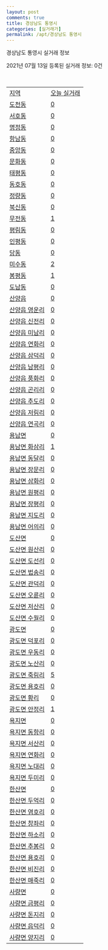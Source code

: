 ```yaml
---
layout: post
comments: true
title: 경상남도 통영시
categories: [실거래가]
permalink: /apt/경상남도 통영시
---
```


경상남도 통영시 실거래 정보

2021년 07월 13일 등록된 실거래 정보: 0건

<script type="text/javascript">
  google.charts.load('current', {'packages':['corechart']});
  google.charts.setOnLoadCallback(drawChart);

  function drawChart() {
    var data = google.visualization.arrayToDataTable([['거래일', '매매', '전월세', '전매'], ['20-07', 67, 28, 0], ['20-08', 113, 63, 0], ['20-09', 119, 43, 0], ['20-10', 141, 53, 0], ['20-11', 203, 50, 0], ['20-12', 178, 55, 0], ['21-01', 197, 49, 0], ['21-02', 165, 39, 0], ['21-03', 199, 46, 0], ['21-04', 174, 39, 2], ['21-05', 161, 32, 11], ['21-06', 110, 31, 3], ['21-07', 15, 4, 0]]);

    var options = {
      title: '최근 1년간 유형별 거래량 추이',
      legend: { position: 'bottom' }
    };

    var chart = new google.visualization.LineChart(document.getElementById('columnchart_material'));
    chart.draw(data, (options));
  }
</script>

<div id="columnchart_material" style="width: 95%; margin-left: -35px"></div>
<br>
<table class="sortable">
  <tr>
    <td><a href="#">지역</a></td>
    <td><a href="#">오늘 실거래</a></td>
  </tr>

  
  <tr class="item">
    <td><a href="경상남도 통영시 도천동">도천동</a></td>
    <td><a href="경상남도 통영시 도천동">0</a></td>
  </tr>
    

  <tr class="item">
    <td><a href="경상남도 통영시 서호동">서호동</a></td>
    <td><a href="경상남도 통영시 서호동">0</a></td>
  </tr>
    

  <tr class="item">
    <td><a href="경상남도 통영시 명정동">명정동</a></td>
    <td><a href="경상남도 통영시 명정동">0</a></td>
  </tr>
    

  <tr class="item">
    <td><a href="경상남도 통영시 항남동">항남동</a></td>
    <td><a href="경상남도 통영시 항남동">0</a></td>
  </tr>
    

  <tr class="item">
    <td><a href="경상남도 통영시 중앙동">중앙동</a></td>
    <td><a href="경상남도 통영시 중앙동">0</a></td>
  </tr>
    

  <tr class="item">
    <td><a href="경상남도 통영시 문화동">문화동</a></td>
    <td><a href="경상남도 통영시 문화동">0</a></td>
  </tr>
    

  <tr class="item">
    <td><a href="경상남도 통영시 태평동">태평동</a></td>
    <td><a href="경상남도 통영시 태평동">0</a></td>
  </tr>
    

  <tr class="item">
    <td><a href="경상남도 통영시 동호동">동호동</a></td>
    <td><a href="경상남도 통영시 동호동">0</a></td>
  </tr>
    

  <tr class="item">
    <td><a href="경상남도 통영시 정량동">정량동</a></td>
    <td><a href="경상남도 통영시 정량동">0</a></td>
  </tr>
    

  <tr class="item">
    <td><a href="경상남도 통영시 북신동">북신동</a></td>
    <td><a href="경상남도 통영시 북신동">0</a></td>
  </tr>
    

  <tr class="item">
    <td><a href="경상남도 통영시 무전동">무전동</a></td>
    <td><a href="경상남도 통영시 무전동">1</a></td>
  </tr>
    

  <tr class="item">
    <td><a href="경상남도 통영시 평림동">평림동</a></td>
    <td><a href="경상남도 통영시 평림동">0</a></td>
  </tr>
    

  <tr class="item">
    <td><a href="경상남도 통영시 인평동">인평동</a></td>
    <td><a href="경상남도 통영시 인평동">0</a></td>
  </tr>
    

  <tr class="item">
    <td><a href="경상남도 통영시 당동">당동</a></td>
    <td><a href="경상남도 통영시 당동">0</a></td>
  </tr>
    

  <tr class="item">
    <td><a href="경상남도 통영시 미수동">미수동</a></td>
    <td><a href="경상남도 통영시 미수동">2</a></td>
  </tr>
    

  <tr class="item">
    <td><a href="경상남도 통영시 봉평동">봉평동</a></td>
    <td><a href="경상남도 통영시 봉평동">1</a></td>
  </tr>
    

  <tr class="item">
    <td><a href="경상남도 통영시 도남동">도남동</a></td>
    <td><a href="경상남도 통영시 도남동">0</a></td>
  </tr>
    

  <tr class="item">
    <td><a href="경상남도 통영시 산양읍">산양읍</a></td>
    <td><a href="경상남도 통영시 산양읍">0</a></td>
  </tr>
    

  <tr class="item">
    <td><a href="경상남도 통영시 산양읍 영운리">산양읍 영운리</a></td>
    <td><a href="경상남도 통영시 산양읍 영운리">0</a></td>
  </tr>
    

  <tr class="item">
    <td><a href="경상남도 통영시 산양읍 신전리">산양읍 신전리</a></td>
    <td><a href="경상남도 통영시 산양읍 신전리">0</a></td>
  </tr>
    

  <tr class="item">
    <td><a href="경상남도 통영시 산양읍 미남리">산양읍 미남리</a></td>
    <td><a href="경상남도 통영시 산양읍 미남리">0</a></td>
  </tr>
    

  <tr class="item">
    <td><a href="경상남도 통영시 산양읍 연화리">산양읍 연화리</a></td>
    <td><a href="경상남도 통영시 산양읍 연화리">0</a></td>
  </tr>
    

  <tr class="item">
    <td><a href="경상남도 통영시 산양읍 삼덕리">산양읍 삼덕리</a></td>
    <td><a href="경상남도 통영시 산양읍 삼덕리">0</a></td>
  </tr>
    

  <tr class="item">
    <td><a href="경상남도 통영시 산양읍 남평리">산양읍 남평리</a></td>
    <td><a href="경상남도 통영시 산양읍 남평리">0</a></td>
  </tr>
    

  <tr class="item">
    <td><a href="경상남도 통영시 산양읍 풍화리">산양읍 풍화리</a></td>
    <td><a href="경상남도 통영시 산양읍 풍화리">0</a></td>
  </tr>
    

  <tr class="item">
    <td><a href="경상남도 통영시 산양읍 곤리리">산양읍 곤리리</a></td>
    <td><a href="경상남도 통영시 산양읍 곤리리">0</a></td>
  </tr>
    

  <tr class="item">
    <td><a href="경상남도 통영시 산양읍 추도리">산양읍 추도리</a></td>
    <td><a href="경상남도 통영시 산양읍 추도리">0</a></td>
  </tr>
    

  <tr class="item">
    <td><a href="경상남도 통영시 산양읍 저림리">산양읍 저림리</a></td>
    <td><a href="경상남도 통영시 산양읍 저림리">0</a></td>
  </tr>
    

  <tr class="item">
    <td><a href="경상남도 통영시 산양읍 연곡리">산양읍 연곡리</a></td>
    <td><a href="경상남도 통영시 산양읍 연곡리">0</a></td>
  </tr>
    

  <tr class="item">
    <td><a href="경상남도 통영시 용남면">용남면</a></td>
    <td><a href="경상남도 통영시 용남면">0</a></td>
  </tr>
    

  <tr class="item">
    <td><a href="경상남도 통영시 용남면 화삼리">용남면 화삼리</a></td>
    <td><a href="경상남도 통영시 용남면 화삼리">1</a></td>
  </tr>
    

  <tr class="item">
    <td><a href="경상남도 통영시 용남면 동달리">용남면 동달리</a></td>
    <td><a href="경상남도 통영시 용남면 동달리">0</a></td>
  </tr>
    

  <tr class="item">
    <td><a href="경상남도 통영시 용남면 장문리">용남면 장문리</a></td>
    <td><a href="경상남도 통영시 용남면 장문리">0</a></td>
  </tr>
    

  <tr class="item">
    <td><a href="경상남도 통영시 용남면 삼화리">용남면 삼화리</a></td>
    <td><a href="경상남도 통영시 용남면 삼화리">0</a></td>
  </tr>
    

  <tr class="item">
    <td><a href="경상남도 통영시 용남면 원평리">용남면 원평리</a></td>
    <td><a href="경상남도 통영시 용남면 원평리">0</a></td>
  </tr>
    

  <tr class="item">
    <td><a href="경상남도 통영시 용남면 장평리">용남면 장평리</a></td>
    <td><a href="경상남도 통영시 용남면 장평리">0</a></td>
  </tr>
    

  <tr class="item">
    <td><a href="경상남도 통영시 용남면 지도리">용남면 지도리</a></td>
    <td><a href="경상남도 통영시 용남면 지도리">0</a></td>
  </tr>
    

  <tr class="item">
    <td><a href="경상남도 통영시 용남면 어의리">용남면 어의리</a></td>
    <td><a href="경상남도 통영시 용남면 어의리">0</a></td>
  </tr>
    

  <tr class="item">
    <td><a href="경상남도 통영시 도산면">도산면</a></td>
    <td><a href="경상남도 통영시 도산면">0</a></td>
  </tr>
    

  <tr class="item">
    <td><a href="경상남도 통영시 도산면 원산리">도산면 원산리</a></td>
    <td><a href="경상남도 통영시 도산면 원산리">0</a></td>
  </tr>
    

  <tr class="item">
    <td><a href="경상남도 통영시 도산면 도선리">도산면 도선리</a></td>
    <td><a href="경상남도 통영시 도산면 도선리">0</a></td>
  </tr>
    

  <tr class="item">
    <td><a href="경상남도 통영시 도산면 법송리">도산면 법송리</a></td>
    <td><a href="경상남도 통영시 도산면 법송리">0</a></td>
  </tr>
    

  <tr class="item">
    <td><a href="경상남도 통영시 도산면 관덕리">도산면 관덕리</a></td>
    <td><a href="경상남도 통영시 도산면 관덕리">0</a></td>
  </tr>
    

  <tr class="item">
    <td><a href="경상남도 통영시 도산면 오륜리">도산면 오륜리</a></td>
    <td><a href="경상남도 통영시 도산면 오륜리">0</a></td>
  </tr>
    

  <tr class="item">
    <td><a href="경상남도 통영시 도산면 저산리">도산면 저산리</a></td>
    <td><a href="경상남도 통영시 도산면 저산리">0</a></td>
  </tr>
    

  <tr class="item">
    <td><a href="경상남도 통영시 도산면 수월리">도산면 수월리</a></td>
    <td><a href="경상남도 통영시 도산면 수월리">0</a></td>
  </tr>
    

  <tr class="item">
    <td><a href="경상남도 통영시 광도면">광도면</a></td>
    <td><a href="경상남도 통영시 광도면">0</a></td>
  </tr>
    

  <tr class="item">
    <td><a href="경상남도 통영시 광도면 덕포리">광도면 덕포리</a></td>
    <td><a href="경상남도 통영시 광도면 덕포리">0</a></td>
  </tr>
    

  <tr class="item">
    <td><a href="경상남도 통영시 광도면 우동리">광도면 우동리</a></td>
    <td><a href="경상남도 통영시 광도면 우동리">0</a></td>
  </tr>
    

  <tr class="item">
    <td><a href="경상남도 통영시 광도면 노산리">광도면 노산리</a></td>
    <td><a href="경상남도 통영시 광도면 노산리">0</a></td>
  </tr>
    

  <tr class="item">
    <td><a href="경상남도 통영시 광도면 죽림리">광도면 죽림리</a></td>
    <td><a href="경상남도 통영시 광도면 죽림리">5</a></td>
  </tr>
    

  <tr class="item">
    <td><a href="경상남도 통영시 광도면 용호리">광도면 용호리</a></td>
    <td><a href="경상남도 통영시 광도면 용호리">0</a></td>
  </tr>
    

  <tr class="item">
    <td><a href="경상남도 통영시 광도면 황리">광도면 황리</a></td>
    <td><a href="경상남도 통영시 광도면 황리">0</a></td>
  </tr>
    

  <tr class="item">
    <td><a href="경상남도 통영시 광도면 안정리">광도면 안정리</a></td>
    <td><a href="경상남도 통영시 광도면 안정리">1</a></td>
  </tr>
    

  <tr class="item">
    <td><a href="경상남도 통영시 욕지면">욕지면</a></td>
    <td><a href="경상남도 통영시 욕지면">0</a></td>
  </tr>
    

  <tr class="item">
    <td><a href="경상남도 통영시 욕지면 동항리">욕지면 동항리</a></td>
    <td><a href="경상남도 통영시 욕지면 동항리">0</a></td>
  </tr>
    

  <tr class="item">
    <td><a href="경상남도 통영시 욕지면 서산리">욕지면 서산리</a></td>
    <td><a href="경상남도 통영시 욕지면 서산리">0</a></td>
  </tr>
    

  <tr class="item">
    <td><a href="경상남도 통영시 욕지면 연화리">욕지면 연화리</a></td>
    <td><a href="경상남도 통영시 욕지면 연화리">0</a></td>
  </tr>
    

  <tr class="item">
    <td><a href="경상남도 통영시 욕지면 노대리">욕지면 노대리</a></td>
    <td><a href="경상남도 통영시 욕지면 노대리">0</a></td>
  </tr>
    

  <tr class="item">
    <td><a href="경상남도 통영시 욕지면 두미리">욕지면 두미리</a></td>
    <td><a href="경상남도 통영시 욕지면 두미리">0</a></td>
  </tr>
    

  <tr class="item">
    <td><a href="경상남도 통영시 한산면">한산면</a></td>
    <td><a href="경상남도 통영시 한산면">0</a></td>
  </tr>
    

  <tr class="item">
    <td><a href="경상남도 통영시 한산면 두억리">한산면 두억리</a></td>
    <td><a href="경상남도 통영시 한산면 두억리">0</a></td>
  </tr>
    

  <tr class="item">
    <td><a href="경상남도 통영시 한산면 염호리">한산면 염호리</a></td>
    <td><a href="경상남도 통영시 한산면 염호리">0</a></td>
  </tr>
    

  <tr class="item">
    <td><a href="경상남도 통영시 한산면 창좌리">한산면 창좌리</a></td>
    <td><a href="경상남도 통영시 한산면 창좌리">0</a></td>
  </tr>
    

  <tr class="item">
    <td><a href="경상남도 통영시 한산면 하소리">한산면 하소리</a></td>
    <td><a href="경상남도 통영시 한산면 하소리">0</a></td>
  </tr>
    

  <tr class="item">
    <td><a href="경상남도 통영시 한산면 추봉리">한산면 추봉리</a></td>
    <td><a href="경상남도 통영시 한산면 추봉리">0</a></td>
  </tr>
    

  <tr class="item">
    <td><a href="경상남도 통영시 한산면 용호리">한산면 용호리</a></td>
    <td><a href="경상남도 통영시 한산면 용호리">0</a></td>
  </tr>
    

  <tr class="item">
    <td><a href="경상남도 통영시 한산면 비진리">한산면 비진리</a></td>
    <td><a href="경상남도 통영시 한산면 비진리">0</a></td>
  </tr>
    

  <tr class="item">
    <td><a href="경상남도 통영시 한산면 매죽리">한산면 매죽리</a></td>
    <td><a href="경상남도 통영시 한산면 매죽리">0</a></td>
  </tr>
    

  <tr class="item">
    <td><a href="경상남도 통영시 사량면">사량면</a></td>
    <td><a href="경상남도 통영시 사량면">0</a></td>
  </tr>
    

  <tr class="item">
    <td><a href="경상남도 통영시 사량면 금평리">사량면 금평리</a></td>
    <td><a href="경상남도 통영시 사량면 금평리">0</a></td>
  </tr>
    

  <tr class="item">
    <td><a href="경상남도 통영시 사량면 돈지리">사량면 돈지리</a></td>
    <td><a href="경상남도 통영시 사량면 돈지리">0</a></td>
  </tr>
    

  <tr class="item">
    <td><a href="경상남도 통영시 사량면 읍덕리">사량면 읍덕리</a></td>
    <td><a href="경상남도 통영시 사량면 읍덕리">0</a></td>
  </tr>
    

  <tr class="item">
    <td><a href="경상남도 통영시 사량면 양지리">사량면 양지리</a></td>
    <td><a href="경상남도 통영시 사량면 양지리">0</a></td>
  </tr>
    


</table>


    